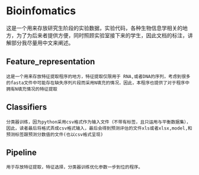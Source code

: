 # Bioinfomatics
这是一个用来存放研究生阶段的实验数据，实验代码，各种生物信息学相关的地方，为了为后来者提供方便，同时照顾实验室接下来的学生，因此文档的标注，讲解部分我尽量用中文来阐述。

## Feature_representation
  `这是一个用来存放特征提取程序的地方，特征提取仅限用于 RNA,或者DNA的序列，考虑到很多的fasta文件中可能存在缺失序列片段而采用N填充的情况，因此，本程序也提供了对于程序中拥有N填充情况的特征提取
`
## Classifiers
  `分类器训练，因为python采用csv格式作为输入文件（不带有标签，且只运用与平衡数据集），因此，读者最后将格式弄成csv格式输入，最后会得到预测评估的文件xls或者xlsx,model,和预测标签跟预测分数值的文件(也以csv格式呈现)
`
## Pipeline
  `用于存放特征提取，特征选择，分类器训练优化参数一步到位的程序。
`
